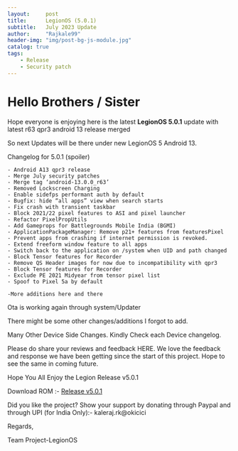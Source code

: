 ```yaml
---
layout:     post
title:      LegionOS (5.0.1)
subtitle:   July 2023 Update
author:     "Rajkale99"
header-img: "img/post-bg-js-module.jpg"
catalog: true
tags:
    - Release
    - Security patch
---
```

# Hello Brothers / Sister

Hope everyone is enjoying 
here is the latest **LegionOS 5.0.1** update with latest r63 qpr3 android 13 release merged

So next Updates will be there under new LegionOS 5 Android 13.

Changelog for 5.0.1 (spoiler)
```
- Android A13 qpr3 release 
- Merge July security patches
- Merge tag ‘android-13.0.0_r63’
- Removed Lockscreen Charging
- Enable sidefps performant auth by default
- Bugfix: hide “all apps” view when search starts
- Fix crash with transient taskbar
- Block 2021/22 pixel features to ASI and pixel launcher
- Refactor PixelPropUtils
- Add Gameprops for Battlegrounds Mobile India (BGMI)
- ApplicationPackageManager: Remove p21+ features from featuresPixel
- Prevent apps from crashing if internet permission is revoked.
- Extend freeform window feature to all apps
- Switch back to the application on /system when UID and path changed
- Block Tensor features for Recorder
- Remove QS Header images for now due to incompatibility with qpr3
- Block Tensor features for Recorder
- Exclude PE 2021 Midyear from tensor pixel list
- Spoof to Pixel 5a by default

-More additions here and there
```
Ota is working again through system/Updater 

There might be some other changes/additions I forgot to add.

Many Other Device Side Changes. Kindly Check each Device changelog.

Please do share your reviews and feedback HERE. We love the feedback and response we have been getting since the start of this project. Hope to see the same in coming future.

Hope You All Enjoy the Legion Release v5.0.1

Download ROM :- [Release v5.0.1](https://project-legionos.org/)

Did you like the project? Show your support by donating through Paypal and through UPI (for India Only):- kaleraj.rk@okicici

Regards,

Team Project-LegionOS
